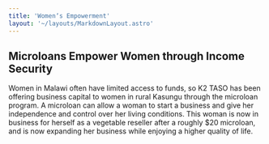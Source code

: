 ```yaml
---
title: 'Womenʼs Empowerment'
layout: '~/layouts/MarkdownLayout.astro'
---
```


## Microloans Empower Women through Income Security

Women in Malawi often have limited access to funds, so K2 TASO has been offering business capital to women in rural Kasungu through the microloan program. A microloan can allow a woman to start a business and give her independence and control over her living conditions.  This woman is now in business for herself as a vegetable reseller after a roughly $20 microloan, and is now expanding her business while enjoying a higher quality of life.
